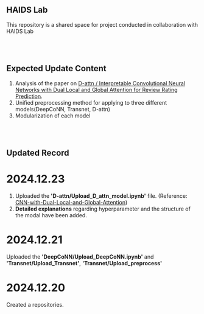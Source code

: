 ## HAIDS Lab
This repository is a shared space for project conducted in collaboration with HAIDS Lab

 <br/> <br/>

## Expected Update Content
1. Analysis of the paper on [D-attn /  Interpretable Convolutional Neural Networks with Dual Local and Global Attention for Review Rating Prediction](https://dl.acm.org/doi/10.1145/3109859.3109890).
2. Unified preprocessing method for applying to three different models(DeepCoNN, Transnet, D-attn)
3. Modularization of each model
 
  <br/> <br/>

## Updated Record

# 2024.12.23
1. Uploaded the **'D-attn/Upload_D_attn_model.ipynb'** file. (Reference: [CNN-with-Dual-Local-and-Global-Attention](https://github.com/seongjunyun/CNN-with-Dual-Local-and-Global-Attention/tree/master?tab=readme-ov-file)) <br/>
2. **Detailed explanations** regarding hyperparameter and the structure of the modal have been added. 

# 2024.12.21
Uploaded the **'DeepCoNN/Upload_DeepCoNN.ipynb'** and **'Transnet/Upload_Transnet'**, **'Transnet/Upload_preprocess'**

# 2024.12.20
Created a repositories.
